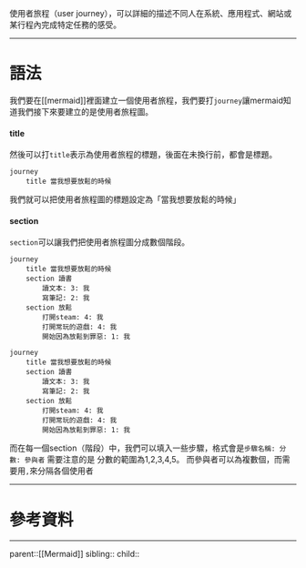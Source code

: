 使用者旅程（user journey），可以詳細的描述不同人在系統、應用程式、網站或某行程內完成特定任務的感受。
- - -
# 語法
我們要在[[mermaid]]裡面建立一個使用者旅程，我們要打`journey`讓mermaid知道我們接下來要建立的是使用者旅程圖。

#### title
然後可以打`title`表示為使用者旅程的標題，後面在未換行前，都會是標題。
```Mermaid
journey
	title 當我想要放鬆的時候
```
我們就可以把使用者旅程圖的標題設定為「當我想要放鬆的時候」

#### section 
`section`可以讓我們把使用者旅程圖分成數個階段。
```Mermaid
journey
	title 當我想要放鬆的時候
	section 讀書
		讀文本: 3: 我
		寫筆記: 2: 我
	section 放鬆
		打開steam: 4: 我
		打開常玩的遊戲: 4: 我
		開始因為放鬆到罪惡: 1: 我	
```
```mermaid
journey
	title 當我想要放鬆的時候
	section 讀書
		讀文本: 3: 我
		寫筆記: 2: 我
	section 放鬆
		打開steam: 4: 我
		打開常玩的遊戲: 4: 我
		開始因為放鬆到罪惡: 1: 我	
```
而在每一個section（階段）中，我們可以填入一些步驟，格式會是`步驟名稱: 分數: 參與者`
需要注意的是
分數的範圍為1,2,3,4,5。
而參與者可以為複數個，而需要用`,`來分隔各個使用者
- - -
# 參考資料

- - -
parent::[[Mermaid]]
sibling::
child::